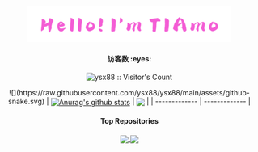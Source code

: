 <p align="center"><a href="https://github.com/ysx88"><img width="80%" alt="Hello, I'm TIAmo" src="./assets/TIAmo.png" /></a></p>
<h4 align="center">访客数 :eyes:</h4>
<p align="center"><img src="https://profile-counter.glitch.me/ysx88/count.svg" alt="ysx88 :: Visitor's Count" /></p>
<div align="center">
![](https://raw.githubusercontent.com/ysx88/ysx88/main/assets/github-snake.svg)
| <a href="https://github.com/ysx88"><img align="center" src="https://github-readme-stats.vercel.app/api?username=anuraghazra&show_icons=true&include_all_commits=true&theme=buefy&hide_border=true" alt="Anurag's github stats" /></a> | <a href="https://github.com/ysx88"><img align="center" src="https://github-readme-stats.vercel.app/api/top-langs/?username=anuraghazra&layout=compact&theme=buefy&hide_border=true" /></a> |
| ------------- | ------------- |
  
#### Top Repositories

<a href="https://github.com/ysx88/OpenWrt">
  <img align="center" src="https://github-readme-stats.vercel.app/api/pin/?username=ysx88&repo=OpenWrt&theme=buefy" />
</a>
<a href="https://github.com/ysx88/compile-kernel">
  <img align="center" src="https://github-readme-stats.vercel.app/api/pin/?username=ysx88&repo=compile-kernel&theme=buefy" />
</a>
<br />
